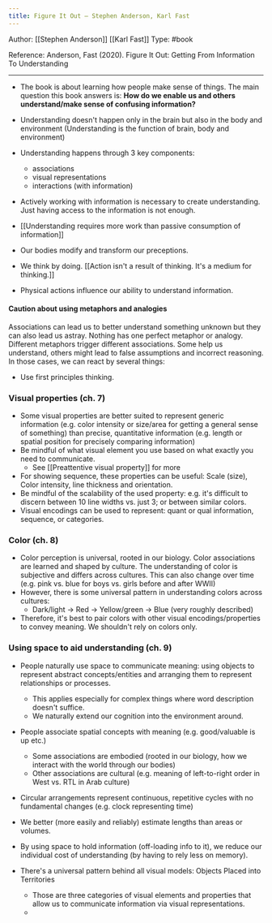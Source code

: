```yaml
---
title: Figure It Out – Stephen Anderson, Karl Fast
---
```


Author: [[Stephen Anderson]] [[Karl Fast]]
Type: #book 

Reference:
Anderson, Fast (2020). Figure It Out: Getting From Information To Understanding

---

- The book is about learning how people make sense of things. The main question this book answers is: **How do we enable us and others understand/make sense of confusing information?**
- Understanding doesn't happen only in the brain but also in the body and environment (Understanding is the function of brain, body and environment)

- Understanding happens through 3 key components:
	- associations
	- visual representations
	- interactions (with information)
- Actively working with information is necessary to create understanding. Just having access to the information is not enough.
- [[Understanding requires more work than passive consumption of information]]

- Our bodies modify and transform our preceptions. 
- We think by doing. [[Action isn't a result of thinking. It's a medium for thinking.]]
- Physical actions influence our ability to understand information.


#### Caution about using metaphors and analogies
Associations can lead us to better understand something unknown but they can also lead us astray. Nothing has one perfect metaphor or analogy. Different metaphors trigger different associations. Some help us understand, others might lead to false assumptions and incorrect reasoning. In those cases, we can react by several things:
- Use first principles thinking. 


### Visual properties (ch. 7)
- Some visual properties are better suited to represent generic information (e.g. color intensity or size/area for getting a general sense of something) than precise, quantitative information (e.g. length or spatial position for precisely comparing information)
- Be mindful of what visual element you use based on what exactly you need to communicate.
	- See [[Preattentive visual property]] for more
- For showing sequence, these properties can be useful: Scale (size), Color intensity, line thickness and orientation.
- Be mindful of the scalability of the used property: e.g. it's difficult to discern between 10 line widths vs. just 3; or between similar colors.
- Visual encodings can be used to represent: quant or qual information, sequence, or categories.

### Color (ch. 8)

- Color perception is universal, rooted in our biology. Color associations are learned and shaped by culture. The understanding of color is subjective and differs across cultures. This can also change over time (e.g. pink vs. blue for boys vs. girls before and after WWII)
- However, there is some universal pattern in understanding colors across cultures:
	- Dark/light -> Red -> Yellow/green -> Blue (very roughly described)
- Therefore, it's best to pair colors with other visual encodings/properties to convey meaning. We shouldn't rely on colors only.

### Using space to aid understanding (ch. 9)
- People naturally use space to communicate meaning: using objects to represent abstract concepts/entities and arranging them to represent relationships or processes.
	- This applies especially for complex things where word description doesn't suffice.
	- We naturally extend our cognition into the environment around.
- People associate spatial concepts with meaning (e.g. good/valuable is up etc.)
	- Some associations are embodied (rooted in our biology, how we interact with the world through our bodies)
	- Other associations are cultural (e.g. meaning of left-to-right order in West vs. RTL in Arab culture)
- Circular arrangements represent continuous, repetitive cycles with no fundamental changes (e.g. clock representing time)
- We better (more easily and reliably) estimate lengths than areas or volumes.
- By using space to hold information (off-loading info to it), we reduce our individual cost of understanding (by having to rely less on memory).

- There's a universal pattern behind all visual models: Objects Placed into Territories
	- Those are three categories of visual elements and properties that allow us to communicate information via visual representations.
	- 